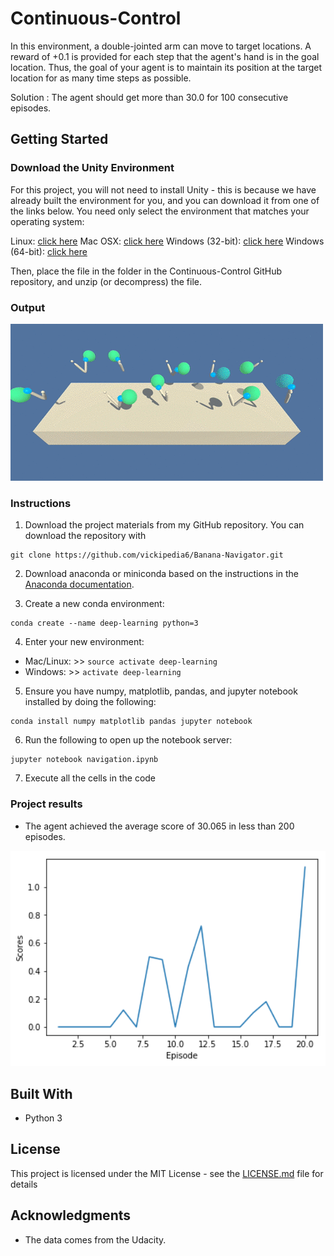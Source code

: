 # Continuous-Control
In this environment, a double-jointed arm can move to target locations. A reward of +0.1 is provided for each step that the agent's hand is in the goal location. Thus, the goal of your agent is to maintain its position at the target location for as many time steps as possible.

Solution : The agent should get more than 30.0 for 100 consecutive episodes.

## Getting Started

### Download the Unity Environment

For this project, you will not need to install Unity - this is because we have already built the environment for you, and you can download it from one of the links below. You need only select the environment that matches your operating system:

Linux: [click here](https://s3-us-west-1.amazonaws.com/udacity-drlnd/P2/Reacher/Reacher_Linux.zip)
Mac OSX: [click here](https://s3-us-west-1.amazonaws.com/udacity-drlnd/P2/Reacher/Reacher.app.zip)
Windows (32-bit): [click here](https://s3-us-west-1.amazonaws.com/udacity-drlnd/P2/Reacher/Reacher_Windows_x86.zip)
Windows (64-bit): [click here](https://s3-us-west-1.amazonaws.com/udacity-drlnd/P2/Reacher/Reacher_Windows_x86_64.zip)

Then, place the file in the folder in the Continuous-Control GitHub repository, and unzip (or decompress) the file.

### Output

<img src="/gif.gif" width= 500 px/>

### Instructions

 1. Download the project materials from my GitHub repository. You can download the repository with
  ```
  git clone https://github.com/vickipedia6/Banana-Navigator.git
  ```
 2. Download anaconda or miniconda based on the instructions in the [Anaconda documentation](https://docs.anaconda.com).
 
 3. Create a new conda environment:
  ```
  conda create --name deep-learning python=3
  ```
 4. Enter your new environment:
  * Mac/Linux: >> ``` source activate deep-learning ```
  * Windows: >>  ```activate deep-learning ```
  
 5. Ensure you have numpy, matplotlib, pandas, and jupyter notebook installed by doing the following:
  ```
  conda install numpy matplotlib pandas jupyter notebook
  ```
 6. Run the following to open up the notebook server:
  ```
  jupyter notebook navigation.ipynb
  ```
 7. Execute all the cells in the code
 
### Project results

* The agent achieved the average score of 30.065 in less than 200 episodes.

<img src="/plot.png" width= 700 px/>

## Built With

* Python 3

## License

This project is licensed under the MIT License - see the [LICENSE.md](LICENSE.md) file for details

## Acknowledgments

* The data comes from the Udacity.
